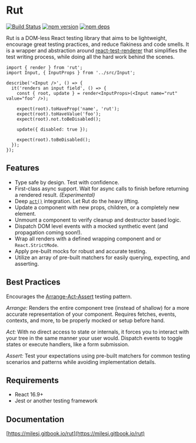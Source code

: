 # Rut

[![Build Status](https://travis-ci.org/milesj/rut.svg?branch=master)](https://travis-ci.org/milesj/rut)
[![npm version](https://badge.fury.io/js/rut.svg)](https://www.npmjs.com/package/rut)
[![npm deps](https://david-dm.org/milesj/rut.svg?path=packages/rut)](https://www.npmjs.com/package/rut)

Rut is a DOM-less React testing library that aims to be lightweight, encourage great testing
practices, and reduce flakiness and code smells. It is a wrapper and abstraction around
[react-test-renderer](https://reactjs.org/docs/test-renderer.html) that simplifies the test writing
process, while doing all the hard work behind the scenes.

```tsx
import { render } from 'rut';
import Input, { InputProps } from '../src/Input';

describe('<Input />', () => {
  it('renders an input field', () => {
    const { root, update } = render<InputProps>(<Input name="rut" value="foo" />);

    expect(root).toHaveProp('name', 'rut');
    expect(root).toHaveValue('foo');
    expect(root).not.toBeDisabled();

    update({ disabled: true });

    expect(root).toBeDisabled();
  });
});
```

## Features

- Type safe by design. Test with confidence.
- First-class async support. Wait for async calls to finish before returning a rendered result.
  _(Experimental)_
- Deep [`act()`](https://reactjs.org/docs/testing-recipes.html#act) integration. Let Rut do the
  heavy lifting.
- Update a component with new props, children, or a completely new element.
- Unmount a component to verify cleanup and destructor based logic.
- Dispatch DOM level events with a mocked synthetic event (and propagation coming soon!).
- Wrap all renders with a defined wrapping component and or `React.StrictMode`.
- Apply pre-built mocks for robust and accurate testing.
- Utilize an array of pre-built matchers for easily querying, expecting, and asserting.

## Best Practices

Encourages the [Arrange-Act-Assert](http://wiki.c2.com/?ArrangeActAssert) testing pattern.

_Arrange:_ Renders the entire component tree (instead of shallow) for a more accurate representation
of your component. Requires fetches, events, contexts, and more, to be properly mocked or setup
before hand.

_Act:_ With no direct access to state or internals, it forces you to interact with your tree in the
same manner your user would. Dispatch events to toggle states or execute handlers, like a form
submission.

_Assert:_ Test your expectations using pre-built matchers for common testing scenarios and patterns
while avoiding implementation details.

## Requirements

- React 16.9+
- Jest or another testing framework

## Documentation

[https://milesj.gitbook.io/rut](https://milesj.gitbook.io/rut)
